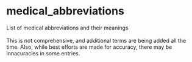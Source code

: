# medical_abbreviations
List of medical abbreviations and their meanings
<br>
<br>
This is not comprehensive, and additional terms are being added all the time. Also, while best efforts are made for accuracy, there may be innacuracies in some entries.
